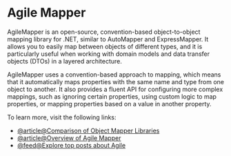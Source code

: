 # Agile Mapper

AgileMapper is an open-source, convention-based object-to-object mapping library for .NET, similar to AutoMapper and ExpressMapper. It allows you to easily map between objects of different types, and it is particularly useful when working with domain models and data transfer objects (DTOs) in a layered architecture.

AgileMapper uses a convention-based approach to mapping, which means that it automatically maps properties with the same name and type from one object to another. It also provides a fluent API for configuring more complex mappings, such as ignoring certain properties, using custom logic to map properties, or mapping properties based on a value in another property.

To learn more, visit the following links:

- [@article@Comparison of Object Mapper Libraries](https://www.simplilearn.com/tutorials/asp-dot-net-tutorial/automapper-in-c-sharp)
- [@article@Overview of Agile Mapper](https://readthedocs.org/projects/agilemapper/)
- [@feed@Explore top posts about Agile](https://app.daily.dev/tags/agile?ref=roadmapsh)
